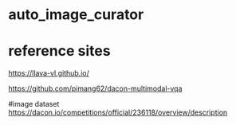 # auto_image_curator

# reference sites
https://llava-vl.github.io/

https://github.com/pimang62/dacon-multimodal-vqa

#image dataset
https://dacon.io/competitions/official/236118/overview/description
